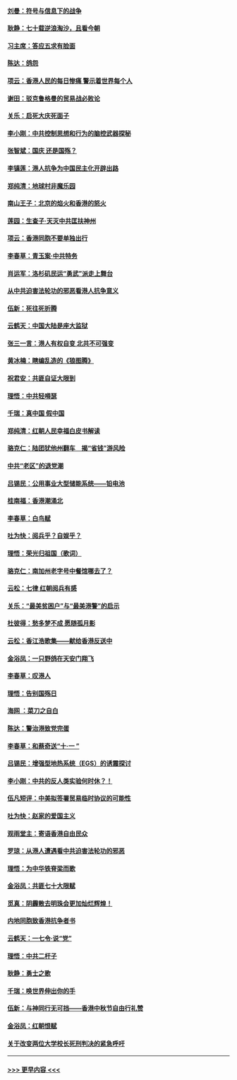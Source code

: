 #### [刘曼：符号与信息下的战争](../pages/nsc993/n11564655.md?t=10032055) 
#### [耿静：七十载逆浪淘沙，且看今朝](../pages/nsc993/n11564520.md?t=10032055) 
#### [习主席：答应五求有脸面](../pages/nsc993/n11563953.md?t=10032055) 
#### [陈达：鸽怨](../pages/nsc993/n11561879.md?t=10032055) 
#### [项云：香港人民的每日惨痛  警示着世界每个人](../pages/nsc993/n11559273.md?t=10032055) 
#### [谢田：驳克鲁格曼的贸易战必败论](../pages/nsc993/n11555840.md?t=10032055) 
#### [关乐：启死大庆死面子](../pages/nsc993/n11556823.md?t=10032055) 
#### [李小刚：中共控制思想和行为的脑控武器探秘](../pages/nsc993/n11556776.md?t=10032055) 
#### [张智斌：国庆  还是国殇？](../pages/nsc993/n11556617.md?t=10032055) 
#### [李镇莲：港人抗争为中国民主化开辟出路](../pages/nsc993/n11556570.md?t=10032055) 
#### [郑纯清：地球村非魔乐园](../pages/nsc993/n11555415.md?t=10032055) 
#### [南山王子：北京的焰火和香港的怒火](../pages/nsc993/n11555318.md?t=10032055) 
#### [莲园：生查子·天灭中共匡扶神州](../pages/nsc993/n11555302.md?t=10032055) 
#### [项云：香港同胞不要单独出行](../pages/nsc993/n11555276.md?t=10032055) 
#### [李春草：青玉案‧中共特务](../pages/nsc993/n11552356.md?t=10032055) 
#### [肖运军：洛杉矶民运“勇武”派走上舞台](../pages/nsc993/n11551595.md?t=10032055) 
#### [从中共迫害法轮功的邪恶看港人抗争意义](../pages/nsc993/n11540858.md?t=10032055) 
#### [伍新：死往死折腾](../pages/nsc993/n11550174.md?t=10032055) 
#### [云鹤天：中国大陆是座大监狱](../pages/nsc993/n11550155.md?t=10032055) 
#### [张三一言：港人有权自变 北共不可强变](../pages/nsc993/n11550132.md?t=10032055) 
#### [黄冰楠：瞎编乱造的《狼图腾》](../pages/nsc993/n11550082.md?t=10032055) 
#### [祝君安：共匪自证大限到](../pages/nsc993/n11550041.md?t=10032055) 
#### [理悟：中共轻嘚瑟](../pages/nsc993/n11547978.md?t=10032055) 
#### [千瑞：真中国 假中国](../pages/nsc993/n11547865.md?t=10032055) 
#### [郑纯清：红朝人民幸福白皮书解读](../pages/nsc993/n11547499.md?t=10032055) 
#### [骆克仁：陆团犹他州翻车　揭“省钱”游风险](../pages/nsc993/n11546977.md?t=10032055) 
#### [中共“老区”的退党潮](../pages/nsc993/n11545995.md?t=10032055) 
#### [吕锡民：公用事业大型储能系统——铅电池](../pages/nsc993/n11545701.md?t=10032055) 
#### [桂南福：香港潮涌北](../pages/nsc993/n11545682.md?t=10032055) 
#### [李春草：白鸟赋](../pages/nsc993/n11545663.md?t=10032055) 
#### [吐为快：阅兵乎？自娱乎？](../pages/nsc993/n11545625.md?t=10032055) 
#### [理悟：荣光归祖国（歌词）](../pages/nsc993/n11545616.md?t=10032055) 
#### [骆克仁：南加州老字号中餐馆哪去了？](../pages/nsc993/n11545120.md?t=10032055) 
#### [云松：七律 红朝阅兵有感](../pages/nsc993/n11542394.md?t=10032055) 
#### [关乐：“最美贫困户”与“最美港警”的启示](../pages/nsc993/n11542252.md?t=10032055) 
#### [杜彼得：愁多梦不成 愿随孤月影](../pages/nsc993/n11540296.md?t=10032055) 
#### [云松：香江浩歌集——献给香港反送中](../pages/nsc993/n11540149.md?t=10032055) 
#### [金浴凤：一只野鸽在天安门翔飞](../pages/nsc993/n11540280.md?t=10032055) 
#### [李春草：叹港人](../pages/nsc993/n11540119.md?t=10032055) 
#### [理悟：告别国殇日](../pages/nsc993/n11539610.md?t=10032055) 
#### [海网 ：菜刀之自白](../pages/nsc993/n11539597.md?t=10032055) 
#### [陈达：警治港致党完蛋](../pages/nsc993/n11538127.md?t=10032055) 
#### [李春草：和蔡奇送“十·一 ”](../pages/nsc993/n11537810.md?t=10032055) 
#### [吕锡民：增强型地热系统（EGS）的诱震探讨](../pages/nsc993/n11537765.md?t=10032055) 
#### [李小刚：中共的反人类实验何时休？！](../pages/nsc993/n11537669.md?t=10032055) 
#### [伍凡短评：中美拟签署贸易临时协议的可能性](../pages/nsc993/n11536773.md?t=10032055) 
#### [吐为快：赵家的爱国主义](../pages/nsc993/n11536750.md?t=10032055) 
#### [观雨堂主：寄语香港自由民众](../pages/nsc993/n11536735.md?t=10032055) 
#### [罗琼：从港人遭遇看中共迫害法轮功的邪恶](../pages/nsc993/n11507862.md?t=10032055) 
#### [理悟：为中华铁脊梁而歌](../pages/nsc993/n11534458.md?t=10032055) 
#### [金浴凤：共匪七十大限赋](../pages/nsc993/n11534434.md?t=10032055) 
#### [觅真：阴霾散去明珠会更加灿烂辉煌！](../pages/nsc993/n11531858.md?t=10032055) 
#### [内地同胞致香港抗争者书](../pages/nsc993/n11531645.md?t=10032055) 
#### [云鹤天：一七令‧说“党”](../pages/nsc993/n11529099.md?t=10032055) 
#### [理悟：中共二杆子](../pages/nsc993/n11529046.md?t=10032055) 
#### [耿静：勇士之歌](../pages/nsc993/n11527562.md?t=10032055) 
#### [千瑞：唤世界伸出你的手](../pages/nsc993/n11526942.md?t=10032055) 
#### [伍新：与神同行无可挡——香港中秋节自由行礼赞](../pages/nsc993/n11526801.md?t=10032055) 
#### [金浴凤：红朝恨赋](../pages/nsc993/n11524312.md?t=10032055) 
#### [关于改变两位大学校长死刑判决的紧急呼吁](../pages/nsc993/n11524103.md?t=10032055) 

----
#### [ >>> 更早内容 <<< ](../indexes/nsc993-earlier.md)
